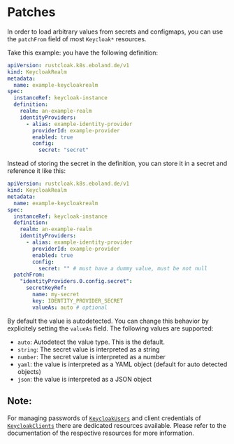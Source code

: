 # Patches

In order to load arbitrary values from secrets and configmaps, you can use the `patchFrom` field of most `Keycloak*` resources.

Take this example:
you have the following definition:

```yaml
apiVersion: rustcloak.k8s.eboland.de/v1
kind: KeycloakRealm
metadata:
  name: example-keycloakrealm
spec:
  instanceRef: keycloak-instance
  definition:
    realm: an-example-realm
    identityProviders:
      - alias: example-identity-provider
        providerId: example-provider
        enabled: true
        config:
          secret: "secret"
```

Instead of storing the secret in the definition, you can store it in a secret and reference it like this:

```yaml
apiVersion: rustcloak.k8s.eboland.de/v1
kind: KeycloakRealm
metadata:
  name: example-keycloakrealm
spec:
  instanceRef: keycloak-instance
  definition:
    realm: an-example-realm
    identityProviders:
      - alias: example-identity-provider
        providerId: example-provider
        enabled: true
        config:
          secret: "" # must have a dummy value, must be not null
  patchFrom:
    "identityProviders.0.config.secret":
      secretKeyRef:
        name: my-secret
        key: IDENTITY_PROVIDER_SECRET
        valueAs: auto # optional
```

By default the value is autodetected. You can change this behavior by explicitely setting the
`valueAs` field. The following values are supported:

- `auto`: Autodetect the value type. This is the default.
- `string`: The secret value is interpreted as a string
- `number`: The secret value is interpreted as a number
- `yaml`: the value is interpreted as a YAML object (default for auto detected objects)
- `json`: the value is interpreted as a JSON object

## Note:

For managing passwords of [`KeycloakUsers`][1] and client credentials of [`KeycloakClients`][2] there are dedicated resources available. Please refer to the documentation of the respective resources for more information.

[1]: ../crds/keycloakuser.md
[2]: ../crds/keycloakclient.md

